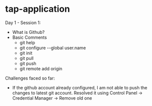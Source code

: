 # tap-application

Day 1 - Session 1:

- What is Github?
- Basic Comments
    - git help
    - git configure --global user.name
    - git init
    - git pull
    - git push
    - git remote add origin

Challenges faced so far:
  - If the github account already configured, I am not able to push the changes to latest git account. Resolved it using Control Panel -> Credential Manager -> Remove old one
